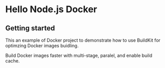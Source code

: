 # Hello Node.js Docker



## Getting started

This an example of Docker project to demonstrate how to use BuildKit for optimzing Docker images buidling.

Build Docker images faster with multi-stage, paralel, and enable build cache.

